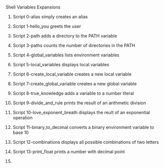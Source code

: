 Shell Variables Expansions

1. Script 0-alias simply creates an alias

2. Script 1-hello_you greets the user
 
3. Script 2-path adds a directory to the PATH variable

4. Script 3-paths counts the number of directories in the PATH

5. Script 4-global_variables lists environment variables

6. Script 5-local_variables displays local variables

7. Script 6-create_local_variable creates a new local variable

8. Script 7-create_global_variable creates a new global variable

9. Script 8-true_knowledge adds a variable to a number literal

10. Script 9-divide_and_rule prints the result of an arithmetic division

11. Script 10-love_exponent_breath displays the reult of an exponential operation 

12. Script 11-binary_to_decimal converts a binary environment variable to base 10

13. Script 12-combinations displays all possible combinations of two letters

14. Script 13-print_float prints a number with decimal point

15. 
